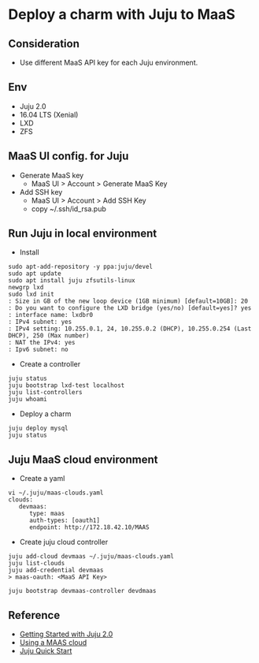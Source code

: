 # Deploy a charm with Juju to MaaS

## Consideration
- Use different MaaS API key for each Juju environment.

## Env
- Juju 2.0
- 16.04 LTS (Xenial)
- LXD 
- ZFS 

## MaaS UI config. for Juju
- Generate MaaS key 
  - MaaS UI > Account > Generate MaaS Key 
- Add SSH key
  - MaaS UI > Account > Add SSH Key 
  - copy ~/.ssh/id_rsa.pub

## Run Juju in local environment
- Install
```
sudo apt-add-repository -y ppa:juju/devel
sudo apt update
sudo apt install juju zfsutils-linux
newgrp lxd
sudo lxd init
: Size in GB of the new loop device (1GB minimum) [default=10GB]: 20
: Do you want to configure the LXD bridge (yes/no) [default=yes]? yes
: interface name: lxdbr0
: IPv4 subnet: yes
: IPv4 setting: 10.255.0.1, 24, 10.255.0.2 (DHCP), 10.255.0.254 (Last DHCP), 250 (Max number)
: NAT the IPv4: yes
: Ipv6 subnet: no

```

- Create a controller 
```
juju status
juju bootstrap lxd-test localhost
juju list-controllers 
juju whoami
```

- Deploy a charm
```
juju deploy mysql
juju status
```

## Juju MaaS cloud environment
- Create a yaml
```
vi ~/.juju/maas-clouds.yaml
clouds:
   devmaas:
      type: maas
      auth-types: [oauth1]
      endpoint: http://172.18.42.10/MAAS
```
- Create juju cloud controller
```
juju add-cloud devmaas ~/.juju/maas-clouds.yaml
juju list-clouds
juju add-credential devmaas
> maas-oauth: <MaaS API Key>

juju bootstrap devmaas-controller devdmaas
```


## Reference
- [Getting Started with Juju 2.0](https://jujucharms.com/docs/stable/getting-started)
- [Using a MAAS cloud](https://jujucharms.com/docs/2.0/clouds-maas)
- [Juju Quick Start](https://maas.ubuntu.com/docs/juju-quick-start.html)
